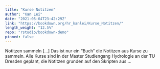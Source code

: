 ```yaml
---
title: "Kurse Notitzen"
author: "Kan Lei"
date: "2021-05-04T23:42:29Z"
link: "https://bookdown.org/hr_kanlei/Kurse_Notitzen/"
length_weight: "12.5%"
repo: "rstudio/bookdown-demo"
pinned: false
---
```


Notitzen sammeln [...] Das ist nur ein “Buch” die Notitzen aus Kurse zu sammeln. Alle Kurse sind in der Master Studiengang Hydrologie an der TU Dresden geplant, die Notitzen grunden auf den Skripten aus ...
